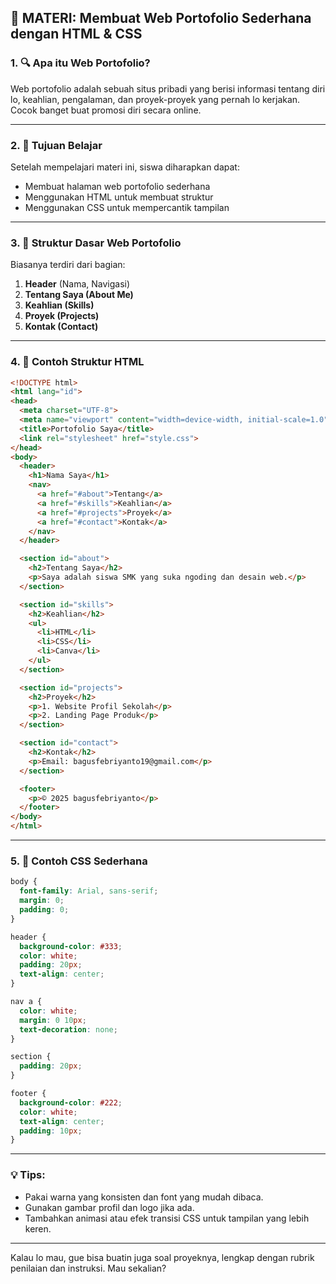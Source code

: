 ## 🧠 MATERI: **Membuat Web Portofolio Sederhana dengan HTML & CSS**

### 1. 🔍 Apa itu Web Portofolio?
Web portofolio adalah sebuah situs pribadi yang berisi informasi tentang diri lo, keahlian, pengalaman, dan proyek-proyek yang pernah lo kerjakan. Cocok banget buat promosi diri secara online.

---

### 2. 🎯 Tujuan Belajar
Setelah mempelajari materi ini, siswa diharapkan dapat:
- Membuat halaman web portofolio sederhana
- Menggunakan HTML untuk membuat struktur
- Menggunakan CSS untuk mempercantik tampilan

---

### 3. 🧱 Struktur Dasar Web Portofolio
Biasanya terdiri dari bagian:
1. **Header** (Nama, Navigasi)
2. **Tentang Saya (About Me)**
3. **Keahlian (Skills)**
4. **Proyek (Projects)**
5. **Kontak (Contact)**

---

### 4. 🧾 Contoh Struktur HTML

```html
<!DOCTYPE html>
<html lang="id">
<head>
  <meta charset="UTF-8">
  <meta name="viewport" content="width=device-width, initial-scale=1.0">
  <title>Portofolio Saya</title>
  <link rel="stylesheet" href="style.css">
</head>
<body>
  <header>
    <h1>Nama Saya</h1>
    <nav>
      <a href="#about">Tentang</a>
      <a href="#skills">Keahlian</a>
      <a href="#projects">Proyek</a>
      <a href="#contact">Kontak</a>
    </nav>
  </header>

  <section id="about">
    <h2>Tentang Saya</h2>
    <p>Saya adalah siswa SMK yang suka ngoding dan desain web.</p>
  </section>

  <section id="skills">
    <h2>Keahlian</h2>
    <ul>
      <li>HTML</li>
      <li>CSS</li>
      <li>Canva</li>
    </ul>
  </section>

  <section id="projects">
    <h2>Proyek</h2>
    <p>1. Website Profil Sekolah</p>
    <p>2. Landing Page Produk</p>
  </section>

  <section id="contact">
    <h2>Kontak</h2>
    <p>Email: bagusfebriyanto19@gmail.com</p>
  </section>

  <footer>
    <p>© 2025 bagusfebriyanto</p>
  </footer>
</body>
</html>
```

---

### 5. 🎨 Contoh CSS Sederhana

```css
body {
  font-family: Arial, sans-serif;
  margin: 0;
  padding: 0;
}

header {
  background-color: #333;
  color: white;
  padding: 20px;
  text-align: center;
}

nav a {
  color: white;
  margin: 0 10px;
  text-decoration: none;
}

section {
  padding: 20px;
}

footer {
  background-color: #222;
  color: white;
  text-align: center;
  padding: 10px;
}
```

---

### 💡 Tips:
- Pakai warna yang konsisten dan font yang mudah dibaca.
- Gunakan gambar profil dan logo jika ada.
- Tambahkan animasi atau efek transisi CSS untuk tampilan yang lebih keren.

---

Kalau lo mau, gue bisa buatin juga soal proyeknya, lengkap dengan rubrik penilaian dan instruksi. Mau sekalian?
